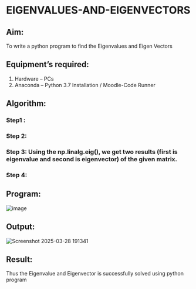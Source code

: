 # EIGENVALUES-AND-EIGENVECTORS
## Aim:
To write a python program to find the Eigenvalues and Eigen Vectors
## Equipment’s required:
1. 	Hardware – PCs
2. 	Anaconda – Python 3.7 Installation / Moodle-Code Runner
## Algorithm:
### Step1 : 
### Step 2: 
### Step 3: Using the np.linalg.eig(),  we get two results (first is eigenvalue and second is eigenvector) of the given matrix.
### Step 4: 

## Program:
![image](https://github.com/user-attachments/assets/3198a945-fdf5-40ac-a849-6afa3143165c)

## Output:
![Screenshot 2025-03-28 191341](https://github.com/user-attachments/assets/0f420ddf-fe53-47b0-9583-d496bc269526)


## Result:
Thus the Eigenvalue and Eigenvector is successfully solved using python program
